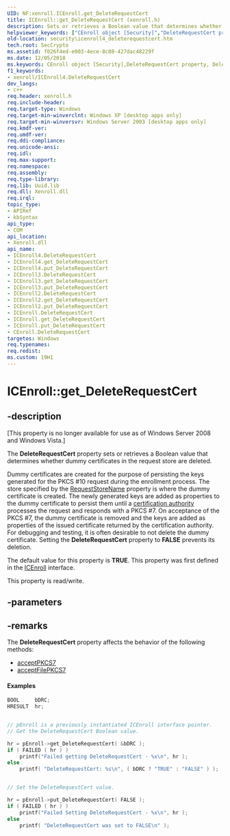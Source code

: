 ```yaml
---
UID: NF:xenroll.ICEnroll.get_DeleteRequestCert
title: ICEnroll::get_DeleteRequestCert (xenroll.h)
description: Sets or retrieves a Boolean value that determines whether dummy certificates in the request store are deleted.helpviewer_keywords: ["CEnroll object [Security]","DeleteRequestCert property","DeleteRequestCert property [Security]","DeleteRequestCert property [Security]","CEnroll object","DeleteRequestCert property [Security]","ICEnroll interface","DeleteRequestCert property [Security]","ICEnroll2 interface","DeleteRequestCert property [Security]","ICEnroll3 interface","DeleteRequestCert property [Security]","ICEnroll4 interface","ICEnroll interface [Security]","DeleteRequestCert property","ICEnroll.DeleteRequestCert","ICEnroll.get_DeleteRequestCert","ICEnroll2 interface [Security]","DeleteRequestCert property","ICEnroll2.DeleteRequestCert","ICEnroll2::get_DeleteRequestCert","ICEnroll2::put_DeleteRequestCert","ICEnroll3 interface [Security]","DeleteRequestCert property","ICEnroll3.DeleteRequestCert","ICEnroll3::get_DeleteRequestCert","ICEnroll3::put_DeleteRequestCert","ICEnroll4 interface [Security]","DeleteRequestCert property","ICEnroll4.DeleteRequestCert","ICEnroll4::DeleteRequestCert","ICEnroll4::get_DeleteRequestCert","ICEnroll4::put_DeleteRequestCert","ICEnroll::get_DeleteRequestCert","ICEnroll::put_DeleteRequestCert","get_DeleteRequestCert","security.icenroll4_deleterequestcert","xenroll/ICEnroll2::DeleteRequestCert","xenroll/ICEnroll2::get_DeleteRequestCert","xenroll/ICEnroll2::put_DeleteRequestCert","xenroll/ICEnroll3::DeleteRequestCert","xenroll/ICEnroll3::get_DeleteRequestCert","xenroll/ICEnroll3::put_DeleteRequestCert","xenroll/ICEnroll4::DeleteRequestCert","xenroll/ICEnroll4::get_DeleteRequestCert","xenroll/ICEnroll4::put_DeleteRequestCert","xenroll/ICEnroll::DeleteRequestCert","xenroll/ICEnroll::get_DeleteRequestCert","xenroll/ICEnroll::put_DeleteRequestCert"]
old-location: security\icenroll4_deleterequestcert.htm
tech.root: SecCrypto
ms.assetid: f026f4ed-e003-4ece-8c08-427dac48229f
ms.date: 12/05/2018
ms.keywords: CEnroll object [Security],DeleteRequestCert property, DeleteRequestCert property [Security], DeleteRequestCert property [Security],CEnroll object, DeleteRequestCert property [Security],ICEnroll interface, DeleteRequestCert property [Security],ICEnroll2 interface, DeleteRequestCert property [Security],ICEnroll3 interface, DeleteRequestCert property [Security],ICEnroll4 interface, ICEnroll interface [Security],DeleteRequestCert property, ICEnroll.DeleteRequestCert, ICEnroll.get_DeleteRequestCert, ICEnroll2 interface [Security],DeleteRequestCert property, ICEnroll2.DeleteRequestCert, ICEnroll2::get_DeleteRequestCert, ICEnroll2::put_DeleteRequestCert, ICEnroll3 interface [Security],DeleteRequestCert property, ICEnroll3.DeleteRequestCert, ICEnroll3::get_DeleteRequestCert, ICEnroll3::put_DeleteRequestCert, ICEnroll4 interface [Security],DeleteRequestCert property, ICEnroll4.DeleteRequestCert, ICEnroll4::DeleteRequestCert, ICEnroll4::get_DeleteRequestCert, ICEnroll4::put_DeleteRequestCert, ICEnroll::get_DeleteRequestCert, ICEnroll::put_DeleteRequestCert, get_DeleteRequestCert, security.icenroll4_deleterequestcert, xenroll/ICEnroll2::DeleteRequestCert, xenroll/ICEnroll2::get_DeleteRequestCert, xenroll/ICEnroll2::put_DeleteRequestCert, xenroll/ICEnroll3::DeleteRequestCert, xenroll/ICEnroll3::get_DeleteRequestCert, xenroll/ICEnroll3::put_DeleteRequestCert, xenroll/ICEnroll4::DeleteRequestCert, xenroll/ICEnroll4::get_DeleteRequestCert, xenroll/ICEnroll4::put_DeleteRequestCert, xenroll/ICEnroll::DeleteRequestCert, xenroll/ICEnroll::get_DeleteRequestCert, xenroll/ICEnroll::put_DeleteRequestCert
f1_keywords:
- xenroll/ICEnroll4.DeleteRequestCert
dev_langs:
- c++
req.header: xenroll.h
req.include-header: 
req.target-type: Windows
req.target-min-winverclnt: Windows XP [desktop apps only]
req.target-min-winversvr: Windows Server 2003 [desktop apps only]
req.kmdf-ver: 
req.umdf-ver: 
req.ddi-compliance: 
req.unicode-ansi: 
req.idl: 
req.max-support: 
req.namespace: 
req.assembly: 
req.type-library: 
req.lib: Uuid.lib
req.dll: Xenroll.dll
req.irql: 
topic_type:
- APIRef
- kbSyntax
api_type:
- COM
api_location:
- Xenroll.dll
api_name:
- ICEnroll4.DeleteRequestCert
- ICEnroll4.get_DeleteRequestCert
- ICEnroll4.put_DeleteRequestCert
- ICEnroll3.DeleteRequestCert
- ICEnroll3.get_DeleteRequestCert
- ICEnroll3.put_DeleteRequestCert
- ICEnroll2.DeleteRequestCert
- ICEnroll2.get_DeleteRequestCert
- ICEnroll2.put_DeleteRequestCert
- ICEnroll.DeleteRequestCert
- ICEnroll.get_DeleteRequestCert
- ICEnroll.put_DeleteRequestCert
- CEnroll.DeleteRequestCert
targetos: Windows
req.typenames: 
req.redist: 
ms.custom: 19H1
---
```


# ICEnroll::get_DeleteRequestCert


## -description


<p class="CCE_Message">[This property is no longer available for use as of Windows Server 2008 and Windows Vista.]

The <b>DeleteRequestCert</b> property sets or retrieves a Boolean value that  determines whether dummy certificates in the request store are deleted.

Dummy certificates are created for the purpose of persisting the keys generated for the PKCS #10 request during the enrollment process. The store specified by the 
<a href="https://docs.microsoft.com/windows/desktop/api/xenroll/nf-xenroll-icenroll-get_requeststorename">RequestStoreName</a> property is where the dummy certificate is created. The newly generated keys are added as properties to the dummy certificate to persist them until a <a href="https://docs.microsoft.com/windows/desktop/SecGloss/c-gly">certification authority</a> processes the request and responds with a PKCS #7. On acceptance of the PKCS #7, the dummy certificate is removed and the keys are added as properties of the issued certificate returned by the certification authority. For debugging and testing, it is often desirable to not delete the dummy certificate. Setting the <b>DeleteRequestCert</b> property to <b>FALSE</b> prevents its deletion.

The default value for this property is  <b>TRUE</b>. This property was first defined in the <a href="https://docs.microsoft.com/windows/desktop/api/xenroll/nn-xenroll-icenroll">ICEnroll</a> interface.

This property is read/write.


## -parameters


## -remarks




The <b>DeleteRequestCert</b> property affects the behavior of the following methods:

<ul>
<li>
<a href="https://docs.microsoft.com/windows/desktop/api/xenroll/nf-xenroll-icenroll-acceptpkcs7">acceptPKCS7</a>
</li>
<li>
<a href="https://docs.microsoft.com/windows/desktop/api/xenroll/nf-xenroll-icenroll-acceptfilepkcs7">acceptFilePKCS7</a>
</li>
</ul>



#### Examples


```cpp
BOOL     bDRC;
HRESULT  hr;


// pEnroll is a previously instantiated ICEnroll interface pointer.
// Get the DeleteRequestCert Boolean value.

hr = pEnroll->get_DeleteRequestCert( &bDRC );
if ( FAILED ( hr ) )
    printf("Failed getting DeleteRequestCert - %x\n", hr );
else
    printf( "DeleteRequestCert: %s\n", ( bDRC ? "TRUE" : "FALSE" ) );


// Set the DeleteRequestCert value.

hr = pEnroll->put_DeleteRequestCert( FALSE );
if ( FAILED ( hr ) )
    printf("Failed Setting DeleteRequestCert - %x\n", hr );
else
    printf( "DeleteRequestCert was set to FALSE\n" );
```




